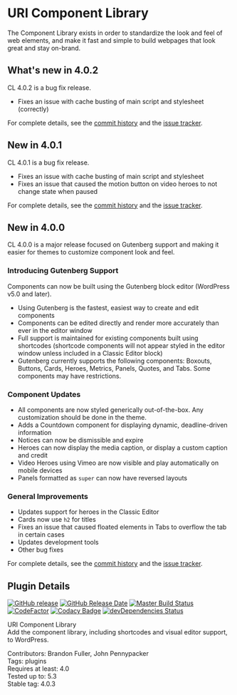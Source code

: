 # URI Component Library

The Component Library exists in order to standardize the look and feel of web elements, and make it fast and simple to build webpages that look great and stay on-brand.

## What's new in 4.0.2

CL 4.0.2 is a bug fix release.

* Fixes an issue with cache busting of main script and stylesheet (correctly)

For complete details, see the [commit history](https://github.com/uriweb/uri-component-library/pull/174/commits) and the [issue tracker](https://github.com/uriweb/uri-component-library/issues).

## New in 4.0.1

CL 4.0.1 is a bug fix release.

* Fixes an issue with cache busting of main script and stylesheet
* Fixes an issue that caused the motion button on video heroes to not change state when paused

For complete details, see the [commit history](https://github.com/uriweb/uri-component-library/pull/172/commits) and the [issue tracker](https://github.com/uriweb/uri-component-library/issues).

## New in 4.0.0

CL 4.0.0 is a major release focused on Gutenberg support and making it easier for themes to customize component look and feel.

### Introducing Gutenberg Support

Components can now be built using the Gutenberg block editor (WordPress v5.0 and later).

* Using Gutenberg is the fastest, easiest way to create and edit components
* Components can be edited directly and render more accurately than ever in the editor window
* Full support is maintained for existing components built using shortcodes (shortcode components will not appear styled in the editor window unless included in a Classic Editor block)
* Gutenberg currently supports the following components: Boxouts, Buttons, Cards, Heroes, Metrics, Panels, Quotes, and Tabs.  Some components may have restrictions.

### Component Updates
* All components are now styled generically out-of-the-box.  Any customization should be done in the theme.
* Adds a Countdown component for displaying dynamic, deadline-driven information
* Notices can now be dismissible and expire
* Heroes can now display the media caption, or display a custom caption and credit
* Video Heroes using Vimeo are now visible and play automatically on mobile devices
* Panels formatted as `super` can now have reversed layouts

### General Improvements
* Updates support for heroes in the Classic Editor
* Cards now use `h2` for titles
* Fixes an issue that caused floated elements in Tabs to overflow the tab in certain cases
* Updates development tools
* Other bug fixes

For complete details, see the [commit history](https://github.com/uriweb/uri-component-library/pull/170/commits) and the [issue tracker](https://github.com/uriweb/uri-component-library/issues).

## Plugin Details

[![GitHub release](https://img.shields.io/github/release/uriweb/uri-component-library.svg)](https://github.com/uriweb/uri-component-library/releases/latest)
[![GitHub Release Date](https://img.shields.io/github/release-date/uriweb/uri-component-library.svg)](https://github.com/uriweb/uri-component-library/releases/latest)
[![Master Build Status](https://travis-ci.org/uriweb/uri-component-library.svg?branch=master "Master build status")](https://travis-ci.org/uriweb/uri-component-library)
[![CodeFactor](https://www.codefactor.io/repository/github/uriweb/uri-component-library/badge/master)](https://www.codefactor.io/repository/github/uriweb/uri-component-library/overview/master)
[![Codacy Badge](https://img.shields.io/codacy/grade/043fca0aa28b4b2db799d5daacf2d27d.svg)](https://www.codacy.com/app/uriweb/uri-component-library?utm_source=github.com&amp;utm_medium=referral&amp;utm_content=uriweb/uri-component-library&amp;utm_campaign=Badge_Grade)
[![devDependencies Status](https://david-dm.org/uriweb/uri-component-library/dev-status.svg)](https://david-dm.org/uriweb/uri-component-library?type=dev)

URI Component Library  
Add the component library, including shortcodes and visual editor support, to WordPress.  

Contributors: Brandon Fuller, John Pennypacker  
Tags: plugins  
Requires at least: 4.0  
Tested up to: 5.3  
Stable tag: 4.0.3  
